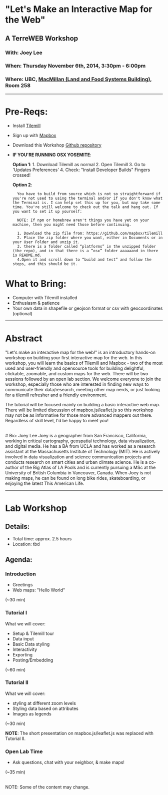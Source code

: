 # "Let's Make an Interactive Map for the Web" 
## A TerreWEB Workshop 
### With: Joey Lee
### When: Thursday November 6th, 2014, 3:30pm - 6:00pm
### Where: UBC, [MacMillan (Land and Food Systems Building)](http://www.maps.ubc.ca/PROD/index_detail.php?locat1=386), Room 258   

***

# Pre-Reqs:
+ Install [Tilemill ](https://www.mapbox.com/tilemill/)
+ Sign up with [Mapbox](https://www.mapbox.com/)
+ Download this Workshop [Github repository](https://github.com/joeyklee/joeyklee.github.io)
+ **IF YOU'RE RUNNING OSX YOSEMITE**: 
	
	**Option 1**:
		1. Download Tilemill as normal
		2. Open Tilemill
		3. Go to 'Updates Preferences'
		4. Check: "Install Developer Builds"
		Fingers crossed! 

	**Option 2**:

		You have to build from source which is not so straightforward if you're not used to using the terminal and/or if you don't know what the Terminal is. I can help set this up for you, but may take some time. You're still welcome to check out the talk and hang out. If you want to set it up yourself:
		 
		NOTE: If npm or homebrew aren't things you have yet on your machine, then you might need those before continuing.

        1. Download the zip file from: https://github.com/mapbox/tilemill
        2. Place the zip folder where you want, either in Documents or in 			your User Folder and unzip it. 
        3. there is a folder called “platforms” in the unzipped folder (the repo), and in that there is a “osx” folder aaaaaand in there is README.md. 
        4.Open it and scroll down to “build and test” and follow the steps, and this should be it.
        
          


# What to Bring:
+ Computer with Tilemill installed 
+ Enthusiasm & patience
+ Your own data in shapefile or geojson format or csv with geocoordinates (optional)


***
# Abstract
"Let's make an interactive map for the web!" is an introductory hands-on workshop on building your first interactive map for the web. In this workshop, you will learn the basics of Tilemill and Mapbox - two of the most used and user-friendly and opensource tools for building delightful, clickable, zoomable, and custom maps for the web. There will be two sessions followed by an open lab section. We welcome everyone to join the workshop, especially those who are interested in finding new ways to communicate their data/research, meeting other map nerds, or just looking for a tilemill refresher and a friendly environment.

The tutorial will be focused mainly on building a basic interactive web map. There will be limited discussion of mapbox.js/leaflet.js so this workshop may not be as informative for those more advanced mappers out there. Regardless of skill level, I'd be happy to meet you! 

</br>
# Bio: Joey Lee
Joey is a geographer from San Francisco, California, working in critical cartography, geospatial technology, data visualization, and digital media. He has a BA from UCLA and has worked as a research assistant at the Massachusetts Institute of Technology (MIT). He is actively involved in data visualization and science communication projects and conducts research on smart cities and urban climate science. He is a co-author of the Big Atlas of LA Pools and is currently pursuing a MSc at the University of British Columbia in Vancouver, Canada. When Joey is not making maps, he can be found on long bike rides, skateboarding, or enjoying the latest This American Life.

***
# Lab Workshop
## Details:
+ Total time: approx. 2.5 hours
+ Location: tbd


## Agenda:

### Introduction 
+ Greetings 
+ Web maps: "Hello World"
 
 (~30 min) 


 
### Tutorial I
  What we will cover: 
  
  + Setup & Tilemill tour
  + Data input
  + Basic Data styling
  + Interactivity
  + Exporting
  + Posting/Embedding
  
  (~60 min)

 
### Tutorial II
   What we will cover:
   
   + styling at different zoom levels
   + Styling data based on attributes
   + Images as legends

   (~30 min)
  
  **NOTE**: The short presentation on mapbox.js/leaflet.js was replaced with Tutorial II. 

### Open Lab Time
+ Ask questions, chat with your neighbor, & make maps!

(~35 min)

</br>
NOTE: Some of the content may change.



